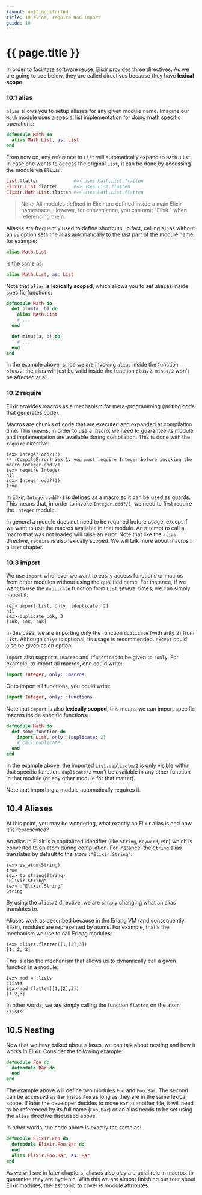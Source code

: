 ```yaml
---
layout: getting_started
title: 10 alias, require and import
guide: 10
---
```


# {{ page.title }}

In order to facilitate software reuse, Elixir provides three directives. As we are going to see below, they are called directives because they have **lexical scope**.

### 10.1 alias

`alias` allows you to setup aliases for any given module name. Imagine our `Math` module uses a special list implementation for doing math specific operations:

```elixir
defmodule Math do
  alias Math.List, as: List
end
```

From now on, any reference to `List` will automatically expand to `Math.List`. In case one wants to access the original `List`, it can be done by accessing the module via `Elixir`:

```elixir
List.flatten             #=> uses Math.List.flatten
Elixir.List.flatten      #=> uses List.flatten
Elixir.Math.List.flatten #=> uses Math.List.flatten
```

> Note: All modules defined in Elixir are defined inside a main Elixir namespace. However, for convenience, you can omit "Elixir." when referencing them.

Aliases are frequently used to define shortcuts. In fact, calling `alias` without an `as` option sets the alias automatically to the last part of the module name, for example:

```elixir
alias Math.List
```

Is the same as:

```elixir
alias Math.List, as: List
```

Note that `alias` is **lexically scoped**, which allows you to set aliases inside specific functions:

```elixir
defmodule Math do
  def plus(a, b) do
    alias Math.List
    # ...
  end

  def minus(a, b) do
    # ...
  end
end
```

In the example above, since we are invoking `alias` inside the function `plus/2`, the alias will just be valid inside the function `plus/2`. `minus/2` won't be affected at all.

### 10.2 require

Elixir provides macros as a mechanism for meta-programming (writing code that generates code).

Macros are chunks of code that are executed and expanded at compilation time. This means, in order to use a macro, we need to guarantee its module and implementation are available during compilation. This is done with the `require` directive:

```iex
iex> Integer.odd?(3)
** (CompileError) iex:1: you must require Integer before invoking the macro Integer.odd?/1
iex> require Integer
nil
iex> Integer.odd?(3)
true
```

In Elixir, `Integer.odd?/1` is defined as a macro so it can be used as guards. This means that, in order to invoke `Integer.odd?/1`, we need to first require the `Integer` module.

In general a module does not need to be required before usage, except if we want to use the macros available in that module. An attempt to call a macro that was not loaded will raise an error. Note that like the `alias` directive, `require` is also lexically scoped. We will talk more about macros in a later chapter.

### 10.3 import

We use `import` whenever we want to easily access functions or macros from other modules without using the qualified name. For instance, if we want to use the `duplicate` function from `List` several times, we can simply import it:

```iex
iex> import List, only: [duplicate: 2]
nil
iex> duplicate :ok, 3
[:ok, :ok, :ok]
```

In this case, we are importing only the function `duplicate` (with arity 2) from `List`. Although `only:` is optional, its usage is recommended. `except` could also be given as an option.

`import` also supports `:macros` and `:functions` to be given to `:only`. For example, to import all macros, one could write:

```elixir
import Integer, only: :macros
```

Or to import all functions, you could write:

```elixir
import Integer, only: :functions
```

Note that `import` is also **lexically scoped**, this means we can import specific macros inside specific functions:

```elixir
defmodule Math do
  def some_function do
    import List, only: [duplicate: 2]
    # call duplicate
  end
end
```

In the example above, the imported `List.duplicate/2` is only visible within that specific function. `duplicate/2` won't be available in any other function in that module (or any other module for that matter).

Note that importing a module automatically requires it.

## 10.4 Aliases

At this point, you may be wondering, what exactly an Elixir alias is and how it is represented?

An alias in Elixir is a capitalized identifier (like `String`, `Keyword`, etc) which is converted to an atom during compilation. For instance, the `String` alias translates by default to the atom `:"Elixir.String"`:

```iex
iex> is_atom(String)
true
iex> to_string(String)
"Elixir.String"
iex> :"Elixir.String"
String
```

By using the `alias/2` directive, we are simply changing what an alias translates to.

Aliases work as described because in the Erlang VM (and consequently Elixir), modules are represented by atoms. For example, that's the mechanism we use to call Erlang modules:

```iex
iex> :lists.flatten([1,[2],3])
[1, 2, 3]
```

This is also the mechanism that allows us to dynamically call a given function in a module:

```iex
iex> mod = :lists
:lists
iex> mod.flatten([1,[2],3])
[1,2,3]
```

In other words, we are simply calling the function `flatten` on the atom `:lists`.

## 10.5 Nesting

Now that we have talked about aliases, we can talk about nesting and how it works in Elixir. Consider the following example:

```elixir
defmodule Foo do
  defmodule Bar do
  end
end
```

The example above will define two modules `Foo` and `Foo.Bar`. The second can be accessed as `Bar` inside `Foo` as long as they are in the same lexical scope. If later the developer decides to move `Bar` to another file, it will need to be referenced by its full name (`Foo.Bar`) or an alias needs to be set using the `alias` directive discussed above.

In other words, the code above is exactly the same as:

```elixir
defmodule Elixir.Foo do
  defmodule Elixir.Foo.Bar do
  end
  alias Elixir.Foo.Bar, as: Bar
end
```

As we will see in later chapters, aliases also play a crucial role in macros, to guarantee they are hygienic. With this we are almost finishing our tour about Elixir modules, the last topic to cover is module attributes.
